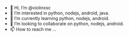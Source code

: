 - 👋 Hi, I’m @violinxsc
- 👀 I’m interested in python, nodejs, android, java.
- 🌱 I’m currently learning python, nodejs, android.
- 💞️ I’m looking to collaborate on python, nodejs, android.
- 📫 How to reach me ...

<!---
violinxsc/violinxsc is a ✨ special ✨ repository because its `README.md` (this file) appears on your GitHub profile.
You can click the Preview link to take a look at your changes.
--->
